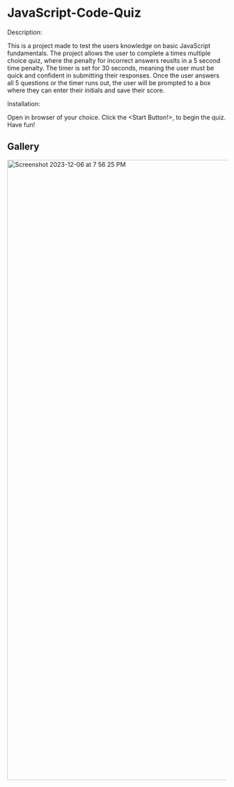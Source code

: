 # JavaScript-Code-Quiz

Description:

This is a project made to test the users knowledge on basic JavaScript fundamentals.  The project allows the user to complete a times multiple choice quiz, where the penalty for incorrect answers reuslts in a 5 second time penalty.  The timer is set for 30 seconds, meaning the user must be quick and confident in submitting their responses.  Once the user answers all 5 questions or the timer runs out, the user will be prompted to a box where they can enter their initials and save their score.

Installation:

Open in browser of your choice. Click the <Start Button!>, to begin the quiz. Have fun!

## Gallery
<img width="1421" alt="Screenshot 2023-12-06 at 7 56 25 PM" src="https://github.com/MattThompson15/JavaScript-Code-Quiz/assets/139708928/ce9d13d7-adcd-4466-87ab-ba60c0d0b6c8">

